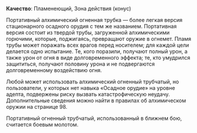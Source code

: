 **Качество**: Пламенеющий, Зона действия (конус)

Портативный алхимический огненная трубка — более легкая версия стационарного осадного орудия с тем же названием. Портативная версия состоит из твердой трубы, загруженной алхимическими горючими, которые, поджигаясь, превращают оружие в огнемет. Пламя трубы может поражать всех врагов перед носителем; для каждой цели делается одно испытание. Те, кого поразили, получают полный урон, а также урон от огня в виде долговременного эффекта; те, кто умудрился защититься, получают половину урона и не подвергаются долговременному воздействию огня.  

Любой может использовать алхимический огненный трубчатый, но пользователи, у которых нет навыка «Осадное орудие» на уровне адепта, подвержены риску вызвать катастрофическую неудачу. Дополнительные сведения можно найти в правилах об алхимическом оружии на странице 98.  

Портативный огненный трубчатый, использованный в ближнем бою, считается боевым молотом.
